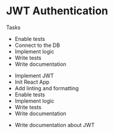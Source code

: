 # JWT Authentication

Tasks

<!-- BE -->

- Enable tests
- Connect to the DB
- Implement logic
- Write tests
- Write documentation

<!-- FE -->

- Implement JWT
- Init React App
- Add linting and formatting
- Enable tests
- Implement logic
- Write tests
- Write documentation

<!-- Project -->

- Write documentation about JWT
